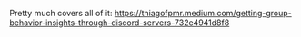 Pretty much covers all of it:
https://thiagofpmr.medium.com/getting-group-behavior-insights-through-discord-servers-732e4941d8f8
